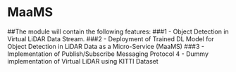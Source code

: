 # MaaMS
##The module will contain the following features: 
###1 - Object Detection in Virtual LiDAR Data Stream. 
###2 - Deployment of Trained DL Model for Object Detection in LiDAR Data as a Micro-Service (MaaMS) 
###3 - Implementation of Publish/Subscribe Messaging Protocol 4 - Dummy implementation of Virtual LiDAR using KITTI Dataset
